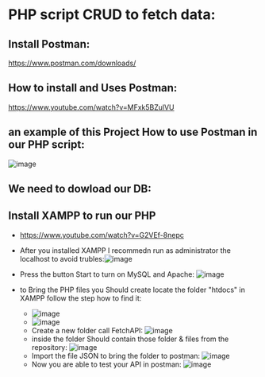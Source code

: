 # PHP script CRUD to fetch data: 

## Install Postman: 
https://www.postman.com/downloads/

## How to install and Uses Postman: 
https://www.youtube.com/watch?v=MFxk5BZulVU

## an example of this Project How to use Postman in our PHP script:
![image](https://github.com/Matein117/IPA_connection_db/assets/89878803/60d9f267-28a5-4d58-82b9-adee91a8a7dc)

## We need to dowload our DB: 

## Install XAMPP to run our PHP 
- https://www.youtube.com/watch?v=G2VEf-8nepc
- After you installed XAMPP I recommedn run as administrator the localhost to avoid trubles:![image](https://github.com/Matein117/IPA_connection_db/assets/89878803/60f6dbb4-2d1d-4d13-9460-473163550453)
- Press the button Start to turn on MySQL and Apache: ![image](https://github.com/Matein117/IPA_connection_db/assets/89878803/28c1c9b5-ea83-4a3f-b462-f526400c33db)

- to Bring the PHP files you Should create locate the folder "htdocs" in XAMPP follow the step how to find it:
   - ![image](https://github.com/Matein117/IPA_connection_db/assets/89878803/74dd5268-fb89-431c-8a47-6e87e20a3159)
   - ![image](https://github.com/Matein117/IPA_connection_db/assets/89878803/106045eb-5e27-409b-86ff-b41f05b9797e)
   - Create a new folder call FetchAPI: ![image](https://github.com/Matein117/IPA_connection_db/assets/89878803/d2f53f6d-1d2d-43ff-b0c4-3179ec2ddc58)
   - inside the folder Should contain those folder & files from the repository: ![image](https://github.com/Matein117/IPA_connection_db/assets/89878803/b7299b9e-19db-4e09-a915-362b3543ba17)
   - Import the file JSON to bring the folder to postman: ![image](https://github.com/Matein117/IPA_connection_db/assets/89878803/437b3378-ac29-4ada-9f3b-bdafa1617fad)
   - Now you are able to test your API in postman: ![image](https://github.com/Matein117/IPA_connection_db/assets/89878803/50fd3ef1-4c50-444b-86c9-c5d3ef85d1f0)


